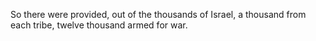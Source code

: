 So there were provided, out of the thousands of Israel, a thousand from each tribe, twelve thousand armed for war.
